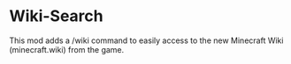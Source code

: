 # Wiki-Search
This mod adds a /wiki command to easily access to the new Minecraft Wiki (minecraft.wiki) from the game.
